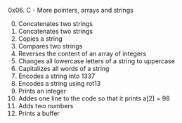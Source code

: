 0x06. C - More pointers, arrays and strings

0. Concatenates two strings
1. Concatenates two strings
2. Copies a string
3. Compares two strings
4. Reverses the content of an array of integers
5. Changes all lowercase letters of a string to uppercase
6. Capitalizes all words of a string
7. Encodes a string into 1337
8. Encodes a string using rot13
9. Prints an integer
10. Addes one line to the code so that it prints a[2] = 98
11. Adds two numbers 
12. Prints a buffer
